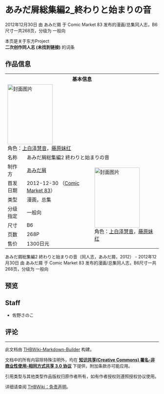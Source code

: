 # あみだ屑総集編2_終わりと始まりの音

<!-- source html: G:\repos\THBWiki-Markdown-Builder\THBWikiMarkdown\Temp\main\a\a1\ns0%3A%E3%81%82%E3%81%BF%E3%81%A0%E5%B1%91%E7%B7%8F%E9%9B%86%E7%B7%A82_%E7%B5%82%E3%82%8F%E3%82%8A%E3%81%A8%E5%A7%8B%E3%81%BE%E3%82%8A%E3%81%AE%E9%9F%B3.html -->

2012年12月30日 由 あみだ屑 于 Comic Market 83 发布的漫画/总集同人志，B6尺寸一共268页，分级为 一般向

本页是关于东方Project  
 **二次创作同人志 (未找到链接)** 的词条
## 作品信息

<table><tbody><tr><th colspan="3">基本信息</th></tr><tr><td class="cover-artwork-mobile" colspan="2"><a href="./文件-あみだ屑総集編2_終わりと始まりの音封面.jpg.md" class="image" title="封面图片"><img alt="封面图片" src="https://upload.thwiki.cc/thumb/3/3f/%E3%81%82%E3%81%BF%E3%81%A0%E5%B1%91%E7%B7%8F%E9%9B%86%E7%B7%A82_%E7%B5%82%E3%82%8F%E3%82%8A%E3%81%A8%E5%A7%8B%E3%81%BE%E3%82%8A%E3%81%AE%E9%9F%B3%E5%B0%81%E9%9D%A2.jpg/148px-%E3%81%82%E3%81%BF%E3%81%A0%E5%B1%91%E7%B7%8F%E9%9B%86%E7%B7%A82_%E7%B5%82%E3%82%8F%E3%82%8A%E3%81%A8%E5%A7%8B%E3%81%BE%E3%82%8A%E3%81%AE%E9%9F%B3%E5%B0%81%E9%9D%A2.jpg" decoding="async" loading="lazy" width="148" height="196" srcset="https://upload.thwiki.cc/thumb/3/3f/%E3%81%82%E3%81%BF%E3%81%A0%E5%B1%91%E7%B7%8F%E9%9B%86%E7%B7%A82_%E7%B5%82%E3%82%8F%E3%82%8A%E3%81%A8%E5%A7%8B%E3%81%BE%E3%82%8A%E3%81%AE%E9%9F%B3%E5%B0%81%E9%9D%A2.jpg/222px-%E3%81%82%E3%81%BF%E3%81%A0%E5%B1%91%E7%B7%8F%E9%9B%86%E7%B7%A82_%E7%B5%82%E3%82%8F%E3%82%8A%E3%81%A8%E5%A7%8B%E3%81%BE%E3%82%8A%E3%81%AE%E9%9F%B3%E5%B0%81%E9%9D%A2.jpg 1.5x, https://upload.thwiki.cc/thumb/3/3f/%E3%81%82%E3%81%BF%E3%81%A0%E5%B1%91%E7%B7%8F%E9%9B%86%E7%B7%A82_%E7%B5%82%E3%82%8F%E3%82%8A%E3%81%A8%E5%A7%8B%E3%81%BE%E3%82%8A%E3%81%AE%E9%9F%B3%E5%B0%81%E9%9D%A2.jpg/295px-%E3%81%82%E3%81%BF%E3%81%A0%E5%B1%91%E7%B7%8F%E9%9B%86%E7%B7%A82_%E7%B5%82%E3%82%8F%E3%82%8A%E3%81%A8%E5%A7%8B%E3%81%BE%E3%82%8A%E3%81%AE%E9%9F%B3%E5%B0%81%E9%9D%A2.jpg 2x" data-file-width="515" data-file-height="683"></a><div class="cover-char">角色：<a href="./上白泽慧音.md" title="上白泽慧音">上白泽慧音</a>，<a href="./藤原妹红.md" title="藤原妹红">藤原妹红</a></div></td>
</tr><tr><td class="label">名称</td><td colspan="2"> あみだ屑総集編2 終わりと始まりの音 </td></tr><tr><td class="label">制作方</td><td><a href="./あみだ屑.md" title="あみだ屑">あみだ屑</a></td><td class="cover-artwork" rowspan="7" style="min-width:196px;"><a href="./文件-あみだ屑総集編2_終わりと始まりの音封面.jpg.md" class="image" title="封面图片"><img alt="封面图片" src="https://upload.thwiki.cc/thumb/3/3f/%E3%81%82%E3%81%BF%E3%81%A0%E5%B1%91%E7%B7%8F%E9%9B%86%E7%B7%A82_%E7%B5%82%E3%82%8F%E3%82%8A%E3%81%A8%E5%A7%8B%E3%81%BE%E3%82%8A%E3%81%AE%E9%9F%B3%E5%B0%81%E9%9D%A2.jpg/148px-%E3%81%82%E3%81%BF%E3%81%A0%E5%B1%91%E7%B7%8F%E9%9B%86%E7%B7%A82_%E7%B5%82%E3%82%8F%E3%82%8A%E3%81%A8%E5%A7%8B%E3%81%BE%E3%82%8A%E3%81%AE%E9%9F%B3%E5%B0%81%E9%9D%A2.jpg" decoding="async" loading="lazy" width="148" height="196" srcset="https://upload.thwiki.cc/thumb/3/3f/%E3%81%82%E3%81%BF%E3%81%A0%E5%B1%91%E7%B7%8F%E9%9B%86%E7%B7%A82_%E7%B5%82%E3%82%8F%E3%82%8A%E3%81%A8%E5%A7%8B%E3%81%BE%E3%82%8A%E3%81%AE%E9%9F%B3%E5%B0%81%E9%9D%A2.jpg/222px-%E3%81%82%E3%81%BF%E3%81%A0%E5%B1%91%E7%B7%8F%E9%9B%86%E7%B7%A82_%E7%B5%82%E3%82%8F%E3%82%8A%E3%81%A8%E5%A7%8B%E3%81%BE%E3%82%8A%E3%81%AE%E9%9F%B3%E5%B0%81%E9%9D%A2.jpg 1.5x, https://upload.thwiki.cc/thumb/3/3f/%E3%81%82%E3%81%BF%E3%81%A0%E5%B1%91%E7%B7%8F%E9%9B%86%E7%B7%A82_%E7%B5%82%E3%82%8F%E3%82%8A%E3%81%A8%E5%A7%8B%E3%81%BE%E3%82%8A%E3%81%AE%E9%9F%B3%E5%B0%81%E9%9D%A2.jpg/295px-%E3%81%82%E3%81%BF%E3%81%A0%E5%B1%91%E7%B7%8F%E9%9B%86%E7%B7%A82_%E7%B5%82%E3%82%8F%E3%82%8A%E3%81%A8%E5%A7%8B%E3%81%BE%E3%82%8A%E3%81%AE%E9%9F%B3%E5%B0%81%E9%9D%A2.jpg 2x" data-file-width="515" data-file-height="683"></a><div class="cover-char">角色：<a href="./上白泽慧音.md" title="上白泽慧音">上白泽慧音</a>，<a href="./藤原妹红.md" title="藤原妹红">藤原妹红</a></div></td>
</tr><tr><td class="label">首发日期</td><td>2012-12-30&#160;（<a href="/展会作品列表?e=Comic+Market%2383">Comic Market 83</a>）</td></tr><tr><td class="label">类型</td><td>漫画，总集</td></tr><tr><td class="label">分级指定</td><td>一般向</td></tr><tr><td class="label">尺寸</td><td>B6</td></tr><tr><td class="label">页数</td><td>268P</td></tr><tr><td class="label">售价</td><td>1300日元</td></tr></tbody></table>

あみだ屑総集編2 終わりと始まりの音（同人志，あみだ屑，2012） - 2012年12月30日 由 あみだ屑 于 Comic Market 83 发布的漫画/总集同人志，B6尺寸一共268页，分级为 一般向
## 预览
## Staff
- 佐野さのこ

## 评论




---

此文档由 [THBWiki-Markdown-Builder](https://github.com/Delsin-Yu/THBWiki-Markdown-Builder) 构建。

文档中的所有内容除特殊注明外，均在 [**知识共享(Creative Commons) 署名-非商业性使用-相同方式共享 3.0 协议**](https://creativecommons.org/licenses/by-sa/3.0/deed.zh-hans) 下提供，附加条款亦可能应用。

引用类型与其他类型作品版权归原作者所有，如有作者授权则遵照授权协议使用。

详细请查阅 [THBWiki：免责声明](https://thbwiki.cc/THBWiki:%E5%85%8D%E8%B4%A3%E5%A3%B0%E6%98%8E)。

